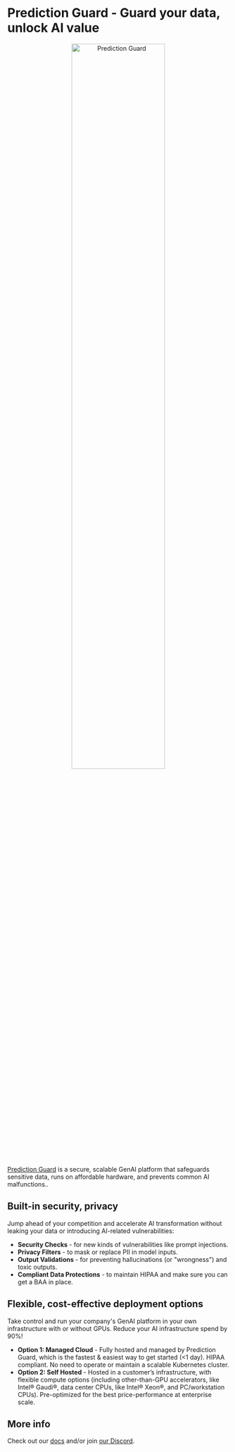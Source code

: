 # Prediction Guard - Guard your data, unlock AI value

<p align="center">
  <img src="https://predictionguard.com/lib_eltrNYEjQbpUWFRI/oy2r533pndpk0q8q.png" width="65%" height="65%" title="Prediction Guard"
</p>

[Prediction Guard](https://www.predictionguard.com) is a secure, scalable GenAI platform that safeguards sensitive data, runs on affordable hardware, and prevents common AI malfunctions..

## Built-in security, privacy

Jump ahead of your competition and accelerate AI transformation without leaking your data or introducing AI-related vulnerabilities:

- **Security Checks** - for new kinds of vulnerabilities like prompt injections.
- **Privacy Filters** - to mask or replace PII in model inputs.
- **Output Validations** - for preventing hallucinations (or "wrongness") and toxic outputs.
- **Compliant Data Protections** - to maintain HIPAA and make sure you can get a BAA in place.

## Flexible, cost-effective deployment options

Take control and run your company's GenAI platform in your own infrastructure with or without GPUs. Reduce your AI infrastructure spend by 90%!

- **Option 1: Managed Cloud** - Fully hosted and managed by Prediction Guard, which is the fastest & easiest way to get started (<1 day). HIPAA compliant. No need to operate or maintain a scalable Kubernetes cluster.
- **Option 2: Self Hosted** - Hosted in a customer’s infrastructure, with flexible compute options (including other-than-GPU accelerators, like Intel® Gaudi®, data center CPUs, like Intel® Xeon®, and PC/workstation CPUs). Pre-optimized for the best price-performance at enterprise scale.

## More info

Check out our [docs](https://docs.predictionguard.com) and/or join [our Discord](https://discord.gg/TFHgnhAFKd).
